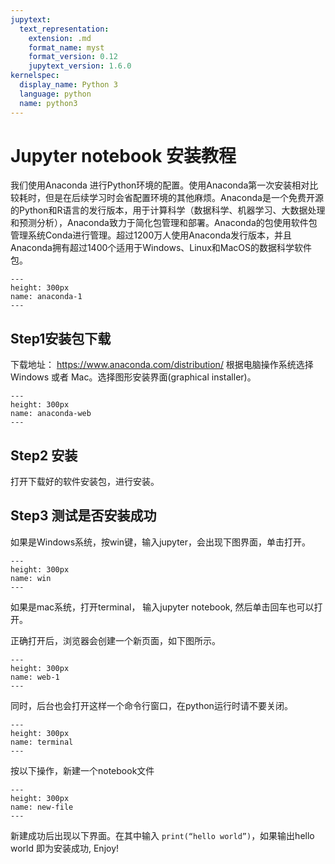 ```yaml
---
jupytext:
  text_representation:
    extension: .md
    format_name: myst
    format_version: 0.12
    jupytext_version: 1.6.0
kernelspec:
  display_name: Python 3
  language: python
  name: python3
---
```


# Jupyter notebook 安装教程


我们使用Anaconda 进行Python环境的配置。使用Anaconda第一次安装相对比较耗时，但是在后续学习时会省配置环境的其他麻烦。Anaconda是一个免费开源的Python和R语言的发行版本，用于计算科学（数据科学、机器学习、大数据处理和预测分析），Anaconda致力于简化包管理和部署。Anaconda的包使用软件包管理系统Conda进行管理。超过1200万人使用Anaconda发行版本，并且Anaconda拥有超过1400个适用于Windows、Linux和MacOS的数据科学软件包。


```{figure} ../_static/lecture_specific/anaconda/anaconda-logo.jpg
---
height: 300px
name: anaconda-1
---
```


## Step1安装包下载
下载地址： https://www.anaconda.com/distribution/
根据电脑操作系统选择 Windows 或者 Mac。选择图形安装界面(graphical installer)。
```{figure} ../_static/lecture_specific/anaconda/anaconda-web.jpg
---
height: 300px
name: anaconda-web
---
```


## Step2 安装
打开下载好的软件安装包，进行安装。



## Step3 测试是否安装成功

如果是Windows系统，按win键，输入jupyter，会出现下图界面，单击打开。

```{figure} ../_static/lecture_specific/anaconda/win.jpg
---
height: 300px
name: win
---
```

如果是mac系统，打开terminal， 输入jupyter notebook, 然后单击回车也可以打开。

正确打开后，浏览器会创建一个新页面，如下图所示。
```{figure} ../_static/lecture_specific/anaconda/web-1.jpg
---
height: 300px
name: web-1
---
```


同时，后台也会打开这样一个命令行窗口，在python运行时请不要关闭。
```{figure} ../_static/lecture_specific/anaconda/terminal.jpg
---
height: 300px
name: terminal
---
```


按以下操作，新建一个notebook文件
```{figure} ../_static/lecture_specific/anaconda/new-file.jpg
---
height: 300px
name: new-file
---
```


新建成功后出现以下界面。在其中输入 `print(“hello world”)`，如果输出hello world 即为安装成功, Enjoy! 